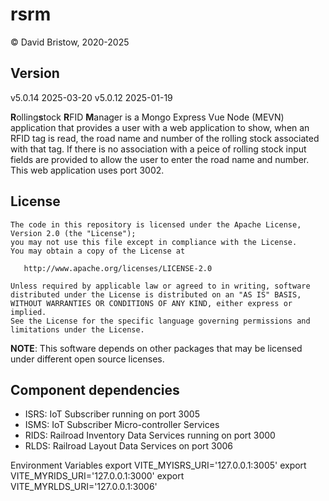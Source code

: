 # rsrm

&copy; David Bristow, 2020-2025

## Version
v5.0.14 2025-03-20
v5.0.12 2025-01-19

**R**olling**s**tock **R**FID **M**anager is a Mongo Express Vue Node (MEVN) application that provides a user with a web application to show, when an RFID tag is read, the road name and number of the rolling stock associated with that tag. If there is no association with a peice of rolling stock input fields are provided to allow the user to enter the road name and number. This web application uses port 3002.

## License

    The code in this repository is licensed under the Apache License, Version 2.0 (the "License");
    you may not use this file except in compliance with the License.
    You may obtain a copy of the License at

       http://www.apache.org/licenses/LICENSE-2.0

    Unless required by applicable law or agreed to in writing, software
    distributed under the License is distributed on an "AS IS" BASIS,
    WITHOUT WARRANTIES OR CONDITIONS OF ANY KIND, either express or implied.
    See the License for the specific language governing permissions and
    limitations under the License.

**NOTE**: This software depends on other packages that may be licensed under different open source licenses.

## Component dependencies

* ISRS: IoT Subscriber running on port 3005
* ISMS: IoT Subscriber Micro-controller Services
* RIDS: Railroad Inventory Data Services running on port 3000
* RLDS: Railroad Layout Data Services on port 3006

Environment Variables
export VITE_MYISRS_URI='127.0.0.1:3005'
export VITE_MYRIDS_URI='127.0.0.1:3000'
export VITE_MYRLDS_URI='127.0.0.1:3006'
